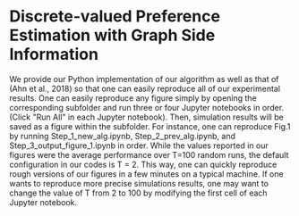 # Discrete-valued Preference Estimation with Graph Side Information
We provide our Python implementation of our algorithm as well as that of (Ahn et al., 2018) so that one can easily reproduce all of our experimental results.
One can easily reproduce any figure simply by opening the corresponding subfolder and run three or four Jupyter notebooks in order.  (Click "Run All" in each Jupyter notebook).
Then, simulation results will be saved as a figure within the subfolder.
For instance, one can reproduce Fig.1 by running Step_1_new_alg.ipynb, Step_2_prev_alg.ipynb, and Step_3_output_figure_1.ipynb in order.
While the values reported in our figures were the average performance over T=100 random runs, the default configuration in our codes is T = 2.
This way, one can quickly reproduce rough versions of our figures in a few minutes on a typical machine.
If one wants to reproduce more precise simulations results, one may want to change the value of T from 2 to 100 by modifying the first cell of each Jupyter notebook.
